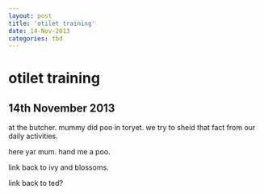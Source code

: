 ```yaml
---
layout: post
title: 'otilet training'
date: 14-Nov-2013
categories: tbd
---
```


# otilet training

## 14th November 2013

at the butcher. mummy did poo in toryet. we try to sheid that fact from our daily activities.

 

here yar mum. hand me a poo.

 

link back to ivy and blossoms.

link back to ted?
